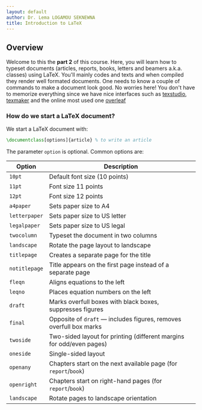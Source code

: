 ```yaml
---
layout: default
author: Dr. Lema LOGAMOU SEKNEWNA
title: Introduction to LaTeX
---
```



## Overview

Welcome to this the **part 2** of this course. Here, you will learn how to typeset documents (articles, reports, books, letters and beamers a.k.a. classes) using LaTeX. You'll mainly codes and texts and when compiled they render well formated documents. One needs to know a couple of commands to make a document look good. No worries here! You don't have to memorize everything since we have nice interfaces such as [texstudio](), [texmaker]() and the online most used one [overleaf](overleaf.com)

### How do we start a LaTeX document?

We start a LaTeX document with:

```latex
\documentclass[options]{article} % to write an article
```

The parameter `option` is optional. Common options are:

| Option       | Description                                                                 |
|--------------|-----------------------------------------------------------------------------|
| `10pt`       | Default font size (10 points)                                               |
| `11pt`       | Font size 11 points                                                         |
| `12pt`       | Font size 12 points                                                         |
| `a4paper`    | Sets paper size to A4                                                       |
| `letterpaper`| Sets paper size to US letter                                                |
| `legalpaper` | Sets paper size to US legal                                                 |
| `twocolumn`  | Typeset the document in two columns                                         |
| `landscape`  | Rotate the page layout to landscape                                         |
| `titlepage`  | Creates a separate page for the title                                       |
| `notitlepage`| Title appears on the first page instead of a separate page                  |
| `fleqn`      | Aligns equations to the left                                               |
| `leqno`      | Places equation numbers on the left                                         |
| `draft`      | Marks overfull boxes with black boxes, suppresses figures                   |
| `final`      | Opposite of `draft` — includes figures, removes overfull box marks          |
| `twoside`    | Two-sided layout for printing (different margins for odd/even pages)       |
| `oneside`    | Single-sided layout                                                         |
| `openany`    | Chapters start on the next available page (for `report`/`book`)            |
| `openright`  | Chapters start on right-hand pages (for `report`/`book`)                   |
| `landscape`  | Rotate pages to landscape orientation                                       |

